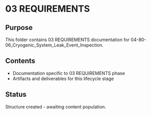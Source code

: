 # 03 REQUIREMENTS

## Purpose
This folder contains 03 REQUIREMENTS documentation for 04-80-06_Cryogenic_System_Leak_Event_Inspection.

## Contents
- Documentation specific to 03 REQUIREMENTS phase
- Artifacts and deliverables for this lifecycle stage

## Status
Structure created - awaiting content population.
